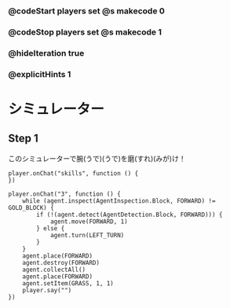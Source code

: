 ### @codeStart players set @s makecode 0
### @codeStop players set @s makecode 1

### @hideIteration true 
### @explicitHints 1

# シミュレーター
<!-- # Holodeck  -->

## Step 1
このシミュレーターで腕(うで)(うで)を磨(すれ)(みが)け！
<!-- Use this holodeck to sharpen your skills!  -->

```template
player.onChat("skills", function () {
})
```

```ghost
player.onChat("3", function () {
    while (agent.inspect(AgentInspection.Block, FORWARD) != GOLD_BLOCK) {
        if (!(agent.detect(AgentDetection.Block, FORWARD))) {
            agent.move(FORWARD, 1)
        } else {
            agent.turn(LEFT_TURN)
        }
    }
    agent.place(FORWARD)
    agent.destroy(FORWARD)
    agent.collectAll()
    agent.place(FORWARD)
    agent.setItem(GRASS, 1, 1)
    player.say("")
})
```
